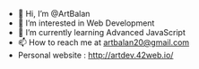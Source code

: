 - 👋 Hi, I’m @ArtBalan
- 👀 I’m interested in Web Development
- 🌱 I’m currently learning Advanced JavaScript
- 📫 How to reach me at artbalan20@gmail.com
- Personal website : http://artdev.42web.io/
